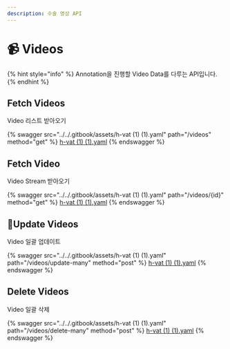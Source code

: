 ```yaml
---
description: 수술 영상 API
---
```


# 📹 Videos

{% hint style="info" %}
Annotation을 진행할 Video Data를 다루는 API입니다.
{% endhint %}

## Fetch Videos

Video 리스트 받아오기

{% swagger src="../../.gitbook/assets/h-vat (1) (1).yaml" path="/videos" method="get" %}
[h-vat (1) (1).yaml](<../../.gitbook/assets/h-vat (1) (1).yaml>)
{% endswagger %}

## Fetch Video

Video Stream 받아오기

{% swagger src="../../.gitbook/assets/h-vat (1) (1).yaml" path="/videos/{id}" method="get" %}
[h-vat (1) (1).yaml](<../../.gitbook/assets/h-vat (1) (1).yaml>)
{% endswagger %}

## Update Videos

Video 일괄 업데이트

{% swagger src="../../.gitbook/assets/h-vat (1) (1).yaml" path="/videos/update-many" method="post" %}
[h-vat (1) (1).yaml](<../../.gitbook/assets/h-vat (1) (1).yaml>)
{% endswagger %}

## Delete Videos

Video 일괄 삭제

{% swagger src="../../.gitbook/assets/h-vat (1) (1).yaml" path="/videos/delete-many" method="post" %}
[h-vat (1) (1).yaml](<../../.gitbook/assets/h-vat (1) (1).yaml>)
{% endswagger %}
